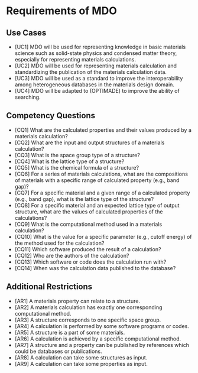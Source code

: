# Requirements of MDO

## Use Cases

* [UC1] MDO will be used for representing knowledge in basic materials science such as solid-state physics and condensed matter theory, especially for representing materials calculations.
* [UC2] MDO will be used for representing materials calculation and standardizing the publication of the materials calculation data.
* [UC3] MDO will be used as a standard to improve the interoperability among heterogeneous databases in the materials design domain.
* [UC4] MDO will be adapted to (OPTIMADE) to improve the ability of searching.

## Competency Questions

* [CQ1] What are the calculated properties and their values produced by a materials calculation?
* [CQ2] What are the input and output structures of a materials calculation?
* [CQ3] What is the space group type of a structure?
* [CQ4] What is the lattice type of a structure?
* [CQ5] What is the chemical formula of a structure?
* [CQ6] For a series of materials calculations, what are the compositions of materials with a specific range of calculated property (e.g., band gap)?
* [CQ7] For a specific material and a given range of a calculated property (e.g., band gap), what is the lattice type of the structure?
* [CQ8] For a specific material and an expected lattice type of output structure, what are the values of calculated properties of the calculations?
* [CQ9] What is the computational method used in a materials calculation?
* [CQ10] What is the value for a specific parameter (e.g., cutoff energy) of the method used for the calculation?
* [CQ11] Which software produced the result of a calculation?
* [CQ12] Who are the authors of the calculation?
* [CQ13] Which software or code does the calculation run with?
* [CQ14] When was the calculation data published to the database?


## Additional Restrictions

* [AR1] A materials property can relate to a structure.
* [AR2] A materials calculation has exactly one corresponding computational method.
* [AR3] A structure corresponds to one specific space group.
* [AR4] A calculation is performed by some software programs or codes.
* [AR5] A structure is a part of some materials.
* [AR6] A calculation is achieved by a specific computational method.
* [AR7] A structure and a property can be published by references which could be databases or publications.
* [AR8] A calculation can take some structures as input.
* [AR9] A calculation can take some properties as input.
